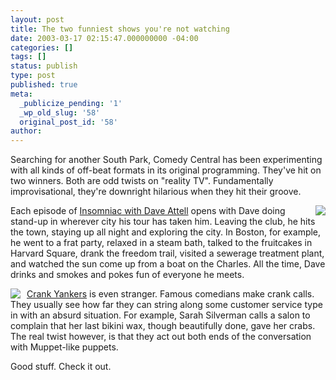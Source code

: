 ```yaml
---
layout: post
title: The two funniest shows you're not watching
date: 2003-03-17 02:15:47.000000000 -04:00
categories: []
tags: []
status: publish
type: post
published: true
meta:
  _publicize_pending: '1'
  _wp_old_slug: '58'
  original_post_id: '58'
author: 
---
```

Searching for another South Park, Comedy Central has been experimenting with all kinds of off-beat formats in its original programming.  They've hit on two winners.  Both are odd twists on "reality TV".  Fundamentally improvisational, they're downright hilarious when they hit their groove.

<img src="/weblog/thumbnails/insomniac.jpg" align="right" style="margin-left:10px;" />Each episode of <a href="http://www.comedycentral.com/tv_shows/insomniac/">Insomniac with Dave Attell</a> opens with Dave doing stand-up in wherever city his tour has taken him.  Leaving the club, he hits the town, staying up all night and exploring the city.  In Boston, for example, he went to a frat party, relaxed in a steam bath, talked to the fruitcakes in Harvard Square, drank the freedom trail, visited a sewerage treatment plant, and watched the sun come up from a boat on the Charles.  All the time, Dave drinks and smokes and pokes fun of everyone he meets.

<img src="/weblog/thumbnails/crankyankers.jpg" align="left" style="margin-right:10px;" /><a href="http://www.comedycentral.com/tv_shows/crankyankers/">Crank Yankers</a> is even stranger.  Famous comedians make crank calls.  They usually see how far they can string along some customer service type in with an absurd situation.  For example, Sarah Silverman calls a salon to complain that her last bikini wax, though beautifully done, gave her crabs.  The real twist however, is that they act out both ends of the conversation with Muppet-like puppets.

Good stuff.  Check it out.
